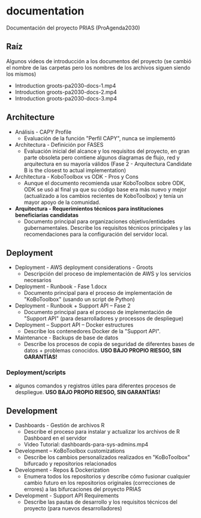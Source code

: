 # documentation
Documentación del proyecto PRIAS (ProAgenda2030)

## Raíz

Algunos videos de introducción a los documentos del proyecto (se cambió el nombre de las carpetas pero los nombres de los archivos siguen siendo los mismos)
- Introduction groots-pa2030-docs-1.mp4
- Introduction groots-pa2030-docs-2.mp4
- Introduction groots-pa2030-docs-3.mp4

## Architecture
- Análisis - CAPY Profile
  - Evaluación de la función "Perfil CAPY", nunca se implementó
- Architectura - Definición por FASES
  - Evaluación inicial del alcance y los requisitos del proyecto, en gran parte obsoleta pero contiene algunos diagramas de flujo, red y arquitectura en su mayoría válidos (Fase 2 - Arquitectura Candidate B is the closest to actual implementation)
- Architectura - KoboToolbox vs ODK - Pros y Cons
  - Aunque el documento recomienda usar KoboToolbox sobre ODK, ODK se usó al final ya que su código base era más nuevo y mejor (actualizado a los cambios recientes de KoboToolbox) y tenía un mayor apoyo de la comunidad.
- **Arquitectura - Requerimientos técnicos para instituciones beneficiarias candidatas**
  - Documento principal para organizaciones objetivo/entidades gubernamentales. Describe los requisitos técnicos principales y las recomendaciones para la configuración del servidor local.

## Deployment
- Deployment - AWS deployment considerations - Groots
  - Descripción del proceso de implementación de AWS y los servicios necesarios
- Deployment - Runbook - Fase 1.docx
  - Documento principal para el proceso de implementación de "KoBoToolbox" (usando un script de Python)
- Deployment - Runbook + Support API – Fase 2
  - Documento principal para el proceso de implementación de "Support API" (para desarrolladores y processos de despliegue)
- Deployment – Support API – Docker estructures
  - Describe los contenedores Docker de la "Support API".
- Maintenance - Backups de base de datos
  - Describe los procesos de copia de seguridad de diferentes bases de datos + problemas conocidos. **USO BAJO PROPIO RIESGO, SIN GARANTÍAS!**

### Deployment/scripts
- algunos comandos y registros útiles para diferentes procesos de despliegue. **USO BAJO PROPIO RIESGO, SIN GARANTÍAS!**
 
## Development
- Dashboards - Gestión de archivos R
  - Describe el proceso para instalar y actualizar los archivos de R Dashboard en el servidor
  - Video Tutorial: dashboards-para-sys-admins.mp4
- Development – KoBoToolbox customizations
  - Describe los cambios personalizados realizados en "KoBoToolbox" bifurcado y repositorios relacionados
- Development - Repos & Dockerization
  - Enumera todos los repositorios y describe cómo fusionar cualquier cambio futuro en los repositorios originales (correcciones de errores) a las bifurcaciones del proyecto PRIAS
- Development - Support API Requirements
  - Describe las pautas de desarrollo y los requisitos técnicos del proyecto (para nuevos desarrolladores)
